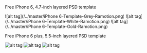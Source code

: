 Free iPhone 6, 4.7-inch layered PSD template

![alt tag](/../master/iPhone 6-Template-Grey-Ramotion.png)
![alt tag](/../master/iPhone 6-Template-White-Ramotion.png)
![alt tag](/../master/iPhone 6-Template-Gold-Ramotion.png)

Free iPhone 6 plus, 5.5-inch layered PSD template

![alt tag](/../master/iPhone_6_Plus_portrait-landscape_perspective---Gold.png)
![alt tag](/../master/iPhone_6_Plus_portrait-landscape_perspective---Grey.png)
![alt tag](/../master/iPhone_6_Plus_portrait-landscape_perspective---White.png)

